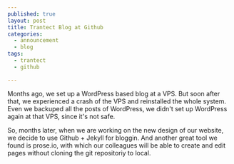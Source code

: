 ```yaml
---
published: true
layout: post
title: Trantect Blog at Github
categories: 
  - announcement
  - blog
tags: 
  - trantect
  - github

---
```


Months ago, we set up a WordPress based blog at a VPS. But soon after that, we experienced a crash of the VPS and reinstalled the whole system. Even we backuped all the posts of WordPress, we didn't set up WordPress again at that VPS, since it's not safe.

So, months later, when we are working on the new design of our website, we decide to use Github + Jekyll for bloggin. And another great tool we found is prose.io, with which our colleagues will be able to create and edit pages without cloning the git repositoriy to local.
